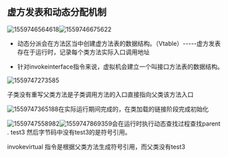 ## 虚方发表和动态分配机制

![1559746564618](C:\Users\Administrator\AppData\Roaming\Typora\typora-user-images\1559746564618.png)![1559746675622](C:\Users\Administrator\AppData\Roaming\Typora\typora-user-images\1559746675622.png)

- 动态分派会在方法区当中创建虚方法表的数据结构。（Vtable）-----虚方发表存在于运行时，记录每个类方法实际入口调用地址

- 针对invokeinterface指令来说，虚拟机会建立一个叫接口方法表的数据结构。

![1559747273585](C:\Users\Administrator\AppData\Roaming\Typora\typora-user-images\1559747273585.png)

子类没有重写父类方法是子类调用方法的入口直接指向父类该方法入口

![1559747365188](C:\Users\Administrator\AppData\Roaming\Typora\typora-user-images\1559747365188.png)在实际运行期间完成的，在类加载的链接阶段完成初始化

![1559747558982](C:\Users\Administrator\AppData\Roaming\Typora\typora-user-images\1559747558982.png)![1559747869359](C:\Users\Administrator\AppData\Roaming\Typora\typora-user-images\1559747869359.png)会在运行时执行动态查找过程查找parent . test3 然后字节码中没有test3的是符号引用。

invokevirtual 指令是根据父类方法生成符号引用，而父类没有test3